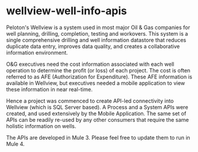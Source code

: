 # wellview-well-info-apis
Peloton's Wellview is a system used in most major Oil & Gas companies for well planning, drilling, completion, testing and workovers. This system is a single comprehensive drilling and well information datastore that reduces duplicate data entry, improves data quality, and creates a collaborative information environment.

O&G executives need the cost information associated with each well operation to determine the profit (or loss) of each project. The cost is often referred to as AFE (Authorization for Expenditure). These AFE information is available in Wellview, but executives needed a mobile application to view these information in near real-time.

Hence a project was commenced to create API-led connectivity into Wellview (which is SQL Server based). A Process and a System APIs were created, and used extensively by the Mobile Application. The same set of APIs can be readily re-used by any other consumers that require the same holistic information on wells.

The APIs are developed in Mule 3. Please feel free to update them to run in Mule 4.
